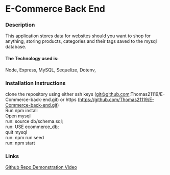 # E-Commerce Back End

### Description

This application stores data for websites should you want to shop for anything, storing products, categories and their tags saved to the mysql database.

#### The Technology used is:

Node,
Express,
MySQL,
Sequelize,
Dotenv,

### Installation Instructions

clone the repository using either ssh keys (git@github.com:Thomas21119/E-Commerce-back-end.git) or https (https://github.com/Thomas21119/E-Commerce-back-end.git)
<br> Run npm install
<br> Open mysql
<br> run: source db/schema.sql;
<br> run: USE ecommerce_db;
<br> quit mysql
<br> run: npm run seed
<br> run: npm start

### Links

<a href="https://github.com/Thomas21119/E-Commerce-back-end"> Github Repo </a>
<a href="https://www.youtube.com/watch?v=w4QwUsj87VY"> Demonstration Video </a>
